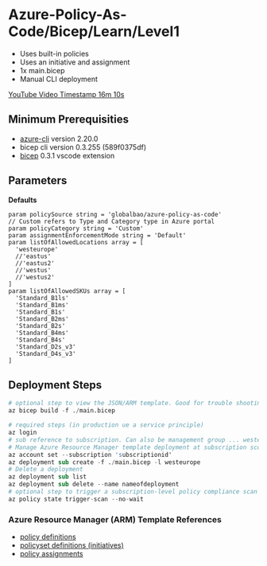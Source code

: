 # Azure-Policy-As-Code/Bicep/Learn/Level1

* Uses built-in policies
* Uses an initiative and assignment
* 1x main.bicep
* Manual CLI deployment

[YouTube Video Timestamp 16m 10s](https://www.youtube.com/watch?v=qpnMJXw6pIg&t=16m10s)

## Minimum Prerequisities

* [azure-cli](https://docs.microsoft.com/en-us/cli/azure/install-azure-cli) version 2.20.0
* bicep cli version 0.3.255 (589f0375df)
* [bicep](https://marketplace.visualstudio.com/items?itemName=ms-azuretools.vscode-bicep) 0.3.1 vscode extension

## Parameters

**Defaults**
```bicep
param policySource string = 'globalbao/azure-policy-as-code'
// Custom refers to Type and Category type in Azure portal
param policyCategory string = 'Custom'
param assignmentEnforcementMode string = 'Default'
param listOfAllowedLocations array = [
  'westeurope'
  //'eastus'
  //'eastus2'
  //'westus'
  //'westus2'
]
param listOfAllowedSKUs array = [
  'Standard_B1ls'
  'Standard_B1ms'
  'Standard_B1s'
  'Standard_B2ms'
  'Standard_B2s'
  'Standard_B4ms'
  'Standard_B4s'
  'Standard_D2s_v3'
  'Standard_D4s_v3'
]
```

## Deployment Steps

```s
# optional step to view the JSON/ARM template. Good for trouble shooting
az bicep build -f ./main.bicep

# required steps (in production ue a service principle)
az login
# sub reference to subscription. Can also be management group ... westeurope refers to region 
# Manage Azure Resource Manager template deployment at subscription scope.
az account set --subscription 'subscriptionid'
az deployment sub create -f ./main.bicep -l westeurope
# Delete a deployment
az deployment sub list
az deployment sub delete --name nameofdeployment
# optional step to trigger a subscription-level policy compliance scan 
az policy state trigger-scan --no-wait
```

### Azure Resource Manager (ARM) Template References

* [policy definitions](https://docs.microsoft.com/en-us/azure/templates/microsoft.authorization/policydefinitions?tabs=json)
* [policyset definitions (initiatives)](https://docs.microsoft.com/en-us/azure/templates/microsoft.authorization/policysetdefinitions?tabs=json)
* [policy assignments](https://docs.microsoft.com/en-us/azure/templates/microsoft.authorization/policyassignments?tabs=json)